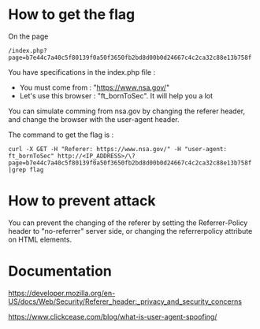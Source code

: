 
# How to get the flag

On the page  
```
/index.php?page=b7e44c7a40c5f80139f0a50f3650fb2bd8d00b0d24667c4c2ca32c88e13b758f
```

You have specifications in the index.php file :
- You must come from : "https://www.nsa.gov/"
- Let's use this browser : "ft_bornToSec". It will help you a lot

You can simulate comming from nsa.gov by changing the referer header,
and change the browser with the user-agent header.

The command to get the flag is :
```
curl -X GET -H "Referer: https://www.nsa.gov/" -H "user-agent: ft_bornToSec" http://<IP_ADDRESS>/\?page=b7e44c7a40c5f80139f0a50f3650fb2bd8d00b0d24667c4c2ca32c88e13b758f |grep flag

```

# How to prevent attack

You can prevent the changing of the referer by setting the Referrer-Policy header to "no-referrer" server side, or
changing the referrerpolicy attribute on HTML elements.


# Documentation


https://developer.mozilla.org/en-US/docs/Web/Security/Referer_header:_privacy_and_security_concerns

https://www.clickcease.com/blog/what-is-user-agent-spoofing/
